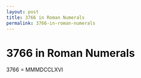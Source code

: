 ```yaml
---
layout: post
title: 3766 in Roman Numerals
permalink: 3766-in-roman-numerals
---
```


# 3766 in Roman Numerals

3766 = MMMDCCLXVI
